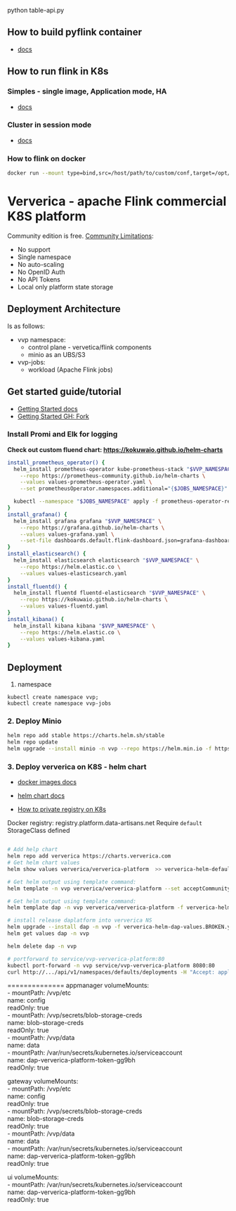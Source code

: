 python table-api.py

## How to build pyflink container
- [docs](https://nightlies.apache.org/flink/flink-docs-release-1.14/docs/deployment/resource-providers/standalone/docker/#enabling-python)

## How to run flink in K8s

### Simples - single image, Application mode, HA
- [docs](https://flink.apache.org/2021/02/10/native-k8s-with-ha.html#example-application-cluster-with-ha)

### Cluster in session mode
- [docs](https://nightlies.apache.org/flink/flink-docs-release-1.14/docs/deployment/resource-providers/standalone/kubernetes/#introduction)

### How to flink on docker
```sh
docker run --mount type=bind,src=/host/path/to/custom/conf,target=/opt/flink/conf flink:1.14.3-scala_2.11 <jobmanager|standalone-job|taskmanager>
```

# Ververica - apache Flink commercial K8S platform
Community edition is free. 
[Community Limitations](https://www.ververica.com/pricing-editions):
- No support
- Single namespace
- No auto-scaling
- No OpenID Auth
- No API Tokens
- Local only platform state storage

## Deployment Architecture
Is as follows:
- vvp namespace: 
  - control plane - vervetica/flink components
  - minio as an UBS/S3
- vvp-jobs: 
  - workload (Apache Flink jobs)

## Get started guide/tutorial
- [Getting Started docs](https://docs.ververica.com/getting_started/index.html)
- [Getting Started GH: Fork](https://github.com/alex-y-kozlov-sandbox/ververica-platform-playground)

### Install Promi and Elk for logging
**Check out custom fluend chart: https://kokuwaio.github.io/helm-charts**

```sh
install_prometheus_operator() {
  helm_install prometheus-operator kube-prometheus-stack "$VVP_NAMESPACE" \
    --repo https://prometheus-community.github.io/helm-charts \
    --values values-prometheus-operator.yaml \
    --set prometheusOperator.namespaces.additional="{$JOBS_NAMESPACE}" \

  kubectl --namespace "$JOBS_NAMESPACE" apply -f prometheus-operator-resources/service-monitor.yaml
}
install_grafana() {
  helm_install grafana grafana "$VVP_NAMESPACE" \
    --repo https://grafana.github.io/helm-charts \
    --values values-grafana.yaml \
    --set-file dashboards.default.flink-dashboard.json=grafana-dashboard.json
}
install_elasticsearch() {
  helm_install elasticsearch elasticsearch "$VVP_NAMESPACE" \
    --repo https://helm.elastic.co \
    --values values-elasticsearch.yaml
}
install_fluentd() {
  helm_install fluentd fluentd-elasticsearch "$VVP_NAMESPACE" \
    --repo https://kokuwaio.github.io/helm-charts \
    --values values-fluentd.yaml
}
install_kibana() {
  helm_install kibana kibana "$VVP_NAMESPACE" \
    --repo https://helm.elastic.co \
    --values values-kibana.yaml
}
```
## Deployment
1. namespace 
```
kubectl create namespace vvp; 
kubectl create namespace vvp-jobs
```
### 2. Deploy Minio
```sh
helm repo add stable https://charts.helm.sh/stable
helm repo update
helm upgrade --install minio -n vvp --repo https://helm.min.io -f https://raw.githubusercontent.com/alex-y-kozlov-sandbox/ververica-platform-playground/release-2.6/values-minio.yaml minio

```
### 3. Deploy ververica on K8S - helm chart
- [docker images docs](https://docs.ververica.com/v1.3/platform/installation/images.html)
- [helm chart docs]()

- [How to private registry on K8s](https://kubernetes.io/docs/tasks/configure-pod-container/configure-service-account/#add-imagepullsecrets-to-a-service-account)

Docker registry: registry.platform.data-artisans.net
Require ` default ` StorageClass defined

```sh

# Add help chart
helm repo add ververica https://charts.ververica.com
# Get helm chart values
helm show values ververica/ververica-platform  >> ververica-helm-default-values.yaml

# Get helm output using template command:
helm template -n vvp ververica/ververica-platform --set acceptCommunityEditionLicense=true >> ververica-helm-tmpl.yaml

# Get helm output using template command:
helm template dap -n vvp ververica/ververica-platform -f ververica-helm-dap-values.yaml >> ververica-helm-dap-tmpl.yaml

# install release daplatform into ververica NS
helm upgrade --install dap -n vvp -f ververica-helm-dap-values.BROKEN.yaml ververica/ververica-platform
helm get values dap -n vvp 

helm delete dap -n vvp

# portforward to service/vvp-ververica-platform:80
kubectl port-forward -n vvp service/vvp-ververica-platform 8080:80
curl http://.../api/v1/namespaces/defaults/deployments -H "Accept: application/yaml"
```

==============
appmanager
    volumeMounts:                                                 
    - mountPath: /vvp/etc                                         
      name: config                                                
      readOnly: true                                              
    - mountPath: /vvp/secrets/blob-storage-creds                  
      name: blob-storage-creds                                    
      readOnly: true                                              
    - mountPath: /vvp/data                                        
      name: data                                                  
    - mountPath: /var/run/secrets/kubernetes.io/serviceaccount    
      name: dap-ververica-platform-token-gg9bh                    
      readOnly: true   
    
gateway
    volumeMounts:                                                 
    - mountPath: /vvp/etc                                         
      name: config                                                
      readOnly: true                                              
    - mountPath: /vvp/secrets/blob-storage-creds                  
      name: blob-storage-creds                                    
      readOnly: true                                              
    - mountPath: /vvp/data                                        
      name: data                                                  
    - mountPath: /var/run/secrets/kubernetes.io/serviceaccount    
      name: dap-ververica-platform-token-gg9bh                    
      readOnly: true     
    
ui
    volumeMounts:                                                  
    - mountPath: /var/run/secrets/kubernetes.io/serviceaccount    
      name: dap-ververica-platform-token-gg9bh                    
      readOnly: true 